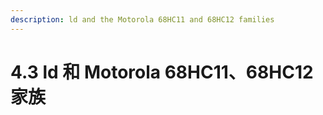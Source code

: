```yaml
---
description: ld and the Motorola 68HC11 and 68HC12 families
---
```


# 4.3 ld 和 Motorola 68HC11、68HC12 家族

